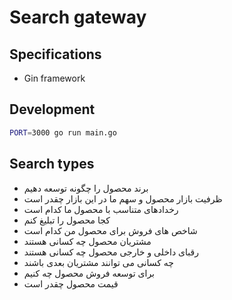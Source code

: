 # Search gateway

## Specifications

* Gin framework

## Development

```bash
PORT=3000 go run main.go
```

## Search types

* برند محصول را چگونه توسعه دهیم
* ظرفیت بازار محصول و سهم ما در این بازار چقدر است
* رخدادهای متناسب با محصول ما کدام است
* کجا محصول را تبلیغ کنم
* شاخص های فروش برای محصول من کدام است
* مشتریان محصول چه کسانی هستند
* رقبای داخلی و خارجی محصول چه کسانی هستند
* چه کسانی می توانند مشتریان بعدی باشند
* برای توسعه فروش محصول چه کنیم
* قیمت محصول چقدر است